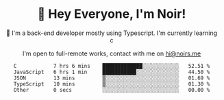 <div align="center">

<h1 align="center">👋 Hey Everyone, I'm Noir! </h1>
  

 🎉  I'm a back-end developer mostly using Typescript. I'm currently learning c

   
<p align="center">

  I'm open to full-remote works, contact with me on [hi@noirs.me](mailto:hi@noirs.me)
 
 </p>
   

  
<!--START_SECTION:waka-->

```text
C            7 hrs 6 mins    █████████████░░░░░░░░░░░░   52.51 %
JavaScript   6 hrs 1 min     ███████████░░░░░░░░░░░░░░   44.50 %
JSON         13 mins         ▒░░░░░░░░░░░░░░░░░░░░░░░░   01.69 %
TypeScript   10 mins         ▒░░░░░░░░░░░░░░░░░░░░░░░░   01.30 %
Other        0 secs          ░░░░░░░░░░░░░░░░░░░░░░░░░   00.00 %
```

<!--END_SECTION:waka-->

